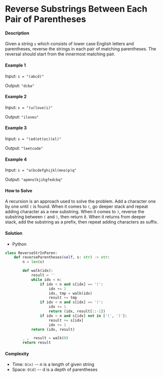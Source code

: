 # Reverse Substrings Between Each Pair of Parentheses

#### Description

Given a string `s` which consists of lower case English letters and parentheses, reverse the strings in each pair of matching parentheses. The reversal should start from the innermost matching pair.

#### Example 1

Input: `s = "(abcd)"`

Output: `"dcba"`

#### Example 2

Input: `s = "(u(love)i)"`

Output: `"iloveu"`

#### Example 3

Input: `s = "(ed(et(oc))el)"`

Output: `"leetcode"`

#### Example 4

Input: `s = "a(bcdefghijkl(mno)p)q"`

Output: `"apmnolkjihgfedcbq"`

#### How to Solve

A recursion is an approach used to solve the problem.
Add a character one by one until `(` is found.
When it comes to `(`, go deeper stack and repeat adding character as a new substring.
When it comes to `)`, reverse the substring between `(` and `)`, then return it.
When it returns from deeper stack, add the substring as a prefix, then repeat adding characters as suffix.  

#### Solution

- Python

```python
class ReverseStrInParen:
    def reverseParentheses(self, s: str) -> str:
        n = len(s)

        def walk(idx):
            result = ''
            while idx < n:
                if idx < n and s[idx] == '(':
                    idx += 1
                    idx, tmp = walk(idx)
                    result += tmp
                if idx < n and s[idx] == ')':
                    idx += 1
                    return (idx, result[::-1])
                if idx < n and s[idx] not in ['(', ')']:
                    result += s[idx]
                    idx += 1
            return (idx, result)

        _ ,  result = walk(0)
        return result
```

#### Complexity

- Time: `O(n)` -- n is a length of given string 
- Space: `O(d)` -- d is a depth of parentheses
